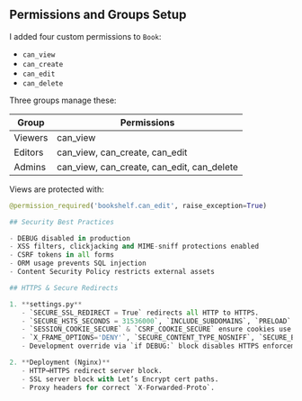 ## Permissions and Groups Setup

I added four custom permissions to `Book`:

- `can_view`  
- `can_create`  
- `can_edit`  
- `can_delete`  

Three groups manage these:

| Group   | Permissions                      |
| ------- | -------------------------------- |
| Viewers | can_view                         |
| Editors | can_view, can_create, can_edit   |
| Admins  | can_view, can_create, can_edit, can_delete |

Views are protected with:
```python
@permission_required('bookshelf.can_edit', raise_exception=True)

## Security Best Practices

- DEBUG disabled in production  
- XSS filters, clickjacking and MIME-sniff protections enabled  
- CSRF tokens in all forms  
- ORM usage prevents SQL injection  
- Content Security Policy restricts external assets

## HTTPS & Secure Redirects

1. **settings.py**  
   - `SECURE_SSL_REDIRECT = True` redirects all HTTP to HTTPS.  
   - `SECURE_HSTS_SECONDS = 31536000`, `INCLUDE_SUBDOMAINS`, `PRELOAD` enable HSTS.  
   - `SESSION_COOKIE_SECURE` & `CSRF_COOKIE_SECURE` ensure cookies use HTTPS only.  
   - `X_FRAME_OPTIONS='DENY'`, `SECURE_CONTENT_TYPE_NOSNIFF`, `SECURE_BROWSER_XSS_FILTER` add clickjacking, MIME-sniff, and XSS protections.  
   - Development override via `if DEBUG:` block disables HTTPS enforcement locally.

2. **Deployment (Nginx)**  
   - HTTP→HTTPS redirect server block.  
   - SSL server block with Let’s Encrypt cert paths.  
   - Proxy headers for correct `X-Forwarded-Proto`.  
